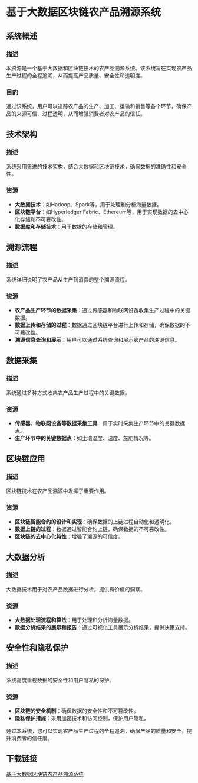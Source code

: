 # 基于大数据区块链农产品溯源系统

## 系统概述

### 描述
本资源是一个基于大数据和区块链技术的农产品溯源系统。该系统旨在实现农产品生产过程的全程追溯，从而提高产品质量、安全性和透明度。

### 目的
通过该系统，用户可以追踪农产品的生产、加工、运输和销售等各个环节，确保产品的来源可信、过程透明，从而增强消费者对农产品的信任。

## 技术架构

### 描述
系统采用先进的技术架构，结合大数据和区块链技术，确保数据的准确性和安全性。

### 资源
- **大数据技术**：如Hadoop、Spark等，用于处理和分析海量数据。
- **区块链平台**：如Hyperledger Fabric、Ethereum等，用于实现数据的去中心化存储和不可篡改性。
- **数据库和存储技术**：用于数据的存储和管理。

## 溯源流程

### 描述
系统详细说明了农产品从生产到消费的整个溯源流程。

### 资源
- **农产品生产环节的数据采集**：通过传感器和物联网设备收集生产过程中的关键数据。
- **数据上传和存储的过程**：数据通过区块链平台进行上传和存储，确保数据的不可篡改性。
- **溯源信息查询和展示**：用户可以通过系统查询和展示农产品的溯源信息。

## 数据采集

### 描述
系统通过多种方式收集农产品生产过程中的关键数据。

### 资源
- **传感器、物联网设备等数据采集工具**：用于实时采集生产环节中的关键数据点。
- **生产环节中的关键数据点**：如土壤湿度、温度、施肥情况等。

## 区块链应用

### 描述
区块链技术在农产品溯源中发挥了重要作用。

### 资源
- **区块链智能合约的设计和实现**：确保数据的上链过程自动化和透明化。
- **数据上链的过程**：数据通过智能合约上链，确保数据的不可篡改性。
- **区块链的去中心化特性**：增强了溯源的可信度。

## 大数据分析

### 描述
大数据技术用于对农产品数据进行分析，提供有价值的洞察。

### 资源
- **大数据处理流程和算法**：用于处理和分析海量数据。
- **数据分析结果的展示和报告**：通过可视化工具展示分析结果，提供决策支持。

## 安全性和隐私保护

### 描述
系统高度重视数据的安全性和用户隐私的保护。

### 资源
- **区块链的安全机制**：确保数据的安全性和不可篡改性。
- **隐私保护措施**：采用加密技术和访问控制，保护用户隐私。

通过本系统，您可以实现农产品生产过程的全程追溯，确保产品的质量和安全，提升消费者的信任度。

## 下载链接

[基于大数据区块链农产品溯源系统](https://pan.quark.cn/s/e948619d3771)